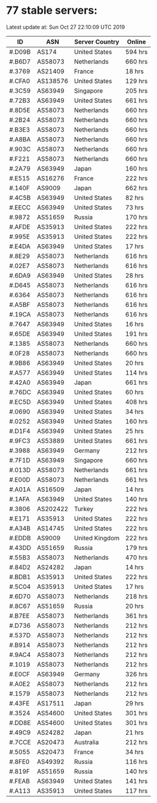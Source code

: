 # 77 stable servers:

Latest update at: Sun Oct 27 22:10:09 UTC 2019

| ID | ASN | Server Country | Online |
| -- | --- | -------------- | ------ |
| #.D09B | AS174 | United States | 594 hrs |
| #.B6D7 | AS58073 | Netherlands | 660 hrs |
| #.3769 | AS21409 | France | 18 hrs |
| #.CFA0 | AS138576 | United States | 129 hrs |
| #.3C59 | AS63949 | Singapore | 205 hrs |
| #.72B3 | AS63949 | United States | 661 hrs |
| #.8D5E | AS58073 | Netherlands | 660 hrs |
| #.2B24 | AS58073 | Netherlands | 660 hrs |
| #.B3E3 | AS58073 | Netherlands | 660 hrs |
| #.A8BA | AS58073 | Netherlands | 660 hrs |
| #.903C | AS58073 | Netherlands | 660 hrs |
| #.F221 | AS58073 | Netherlands | 660 hrs |
| #.2A79 | AS63949 | Japan | 160 hrs |
| #.E515 | AS16276 | France | 222 hrs |
| #.140F | AS9009 | Japan | 662 hrs |
| #.4C5B | AS63949 | United States | 82 hrs |
| #.EECC | AS63949 | United States | 73 hrs |
| #.9872 | AS51659 | Russia | 170 hrs |
| #.AFDE | AS35913 | United States | 222 hrs |
| #.995E | AS35913 | United States | 222 hrs |
| #.E4DA | AS63949 | United States | 17 hrs |
| #.8E29 | AS58073 | Netherlands | 616 hrs |
| #.02E7 | AS58073 | Netherlands | 616 hrs |
| #.6DA9 | AS63949 | United States | 28 hrs |
| #.D645 | AS58073 | Netherlands | 616 hrs |
| #.6364 | AS58073 | Netherlands | 616 hrs |
| #.A5BF | AS58073 | Netherlands | 616 hrs |
| #.19CA | AS58073 | Netherlands | 616 hrs |
| #.7647 | AS63949 | United States | 16 hrs |
| #.65DE | AS63949 | United States | 191 hrs |
| #.1385 | AS58073 | Netherlands | 660 hrs |
| #.0F28 | AS58073 | Netherlands | 660 hrs |
| #.9B86 | AS63949 | United States | 20 hrs |
| #.A577 | AS63949 | United States | 114 hrs |
| #.42A0 | AS63949 | Japan | 661 hrs |
| #.76DC | AS63949 | United States | 60 hrs |
| #.EC5D | AS63949 | United States | 408 hrs |
| #.0690 | AS63949 | United States | 34 hrs |
| #.0252 | AS63949 | United States | 160 hrs |
| #.D1F4 | AS63949 | United States | 25 hrs |
| #.9FC3 | AS53889 | United States | 661 hrs |
| #.3988 | AS63949 | Germany | 212 hrs |
| #.7F1D | AS63949 | Singapore | 660 hrs |
| #.013D | AS58073 | Netherlands | 661 hrs |
| #.E00D | AS58073 | Netherlands | 661 hrs |
| #.A01A | AS16509 | Japan | 14 hrs |
| #.1AFA | AS63949 | United States | 140 hrs |
| #.3806 | AS202422 | Turkey | 222 hrs |
| #.E171 | AS35913 | United States | 222 hrs |
| #.A34B | AS14745 | United States | 222 hrs |
| #.EDDB | AS9009 | United Kingdom | 222 hrs |
| #.43DD | AS51659 | Russia | 179 hrs |
| #.55B3 | AS58073 | Netherlands | 470 hrs |
| #.84D2 | AS24282 | Japan | 14 hrs |
| #.BDB1 | AS35913 | United States | 222 hrs |
| #.5C04 | AS35913 | United States | 17 hrs |
| #.6D70 | AS58073 | Netherlands | 218 hrs |
| #.8C67 | AS51659 | Russia | 20 hrs |
| #.B7EE | AS58073 | Netherlands | 361 hrs |
| #.D736 | AS58073 | Netherlands | 212 hrs |
| #.537D | AS58073 | Netherlands | 212 hrs |
| #.B914 | AS58073 | Netherlands | 212 hrs |
| #.9AC4 | AS58073 | Netherlands | 212 hrs |
| #.1019 | AS58073 | Netherlands | 212 hrs |
| #.E0CF | AS63949 | Germany | 326 hrs |
| #.A0E2 | AS58073 | Netherlands | 212 hrs |
| #.1579 | AS58073 | Netherlands | 212 hrs |
| #.43FE | AS17511 | Japan | 29 hrs |
| #.3524 | AS54600 | United States | 301 hrs |
| #.DD8E | AS54600 | United States | 301 hrs |
| #.49C9 | AS24282 | Japan | 21 hrs |
| #.7CCE | AS20473 | Australia | 212 hrs |
| #.5055 | AS20473 | France | 34 hrs |
| #.8FE0 | AS49392 | Russia | 116 hrs |
| #.819F | AS51659 | Russia | 140 hrs |
| #.FEAB | AS63949 | United States | 141 hrs |
| #.A113 | AS35913 | United States | 117 hrs |

